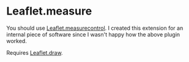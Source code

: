 Leaflet.measure
===============

You should use [Leaflet.measurecontrol](https://github.com/makinacorpus/Leaflet.MeasureControl). I created this extension for an internal piece of software since I wasn't happy how the above plugin worked.

Requires [Leaflet.draw](https://github.com/Leaflet/Leaflet.draw).
